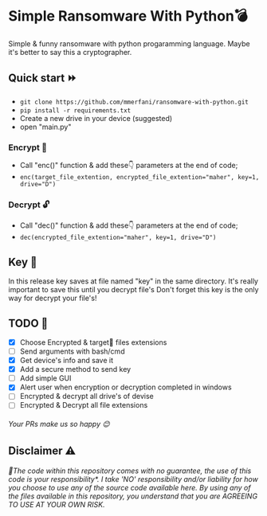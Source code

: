 # Simple Ransomware With Python💣
Simple &amp; funny ransomware with python progaramming language.
Maybe it's better to say this a cryptographer.

## Quick start ⏩
- `git clone https://github.com/mmerfani/ransomware-with-python.git`
- `pip install -r requirements.txt`
- Create a new drive in your device (suggested)
- open "main.py"

### Encrypt 🔐
- Call "enc()" function & add these👇 parameters at the end of code; 
- `enc(target_file_extention, encrypted_file_extention="maher", key=1, drive="D")`

### Decrypt 🔓
- Call "dec()" function & add these👇 parameters at the end of code; 
- `dec(encrypted_file_extention="maher", key=1, drive="D")`

## Key 🔑
In this release key saves at file named "key" in the same directory.
It's really important to save this until you decrypt file's 
Don't forget this key is the only way for decrypt your file's!

## TODO 📝
- [x] Choose Encrypted & target🎯 files extensions
- [ ] Send arguments with bash/cmd
- [x] Get device's info and save it
- [x] Add a secure method to send key
- [ ] Add simple GUI
- [x] Alert user when encryption or decryption completed in windows
- [ ] Encrypted & decrypt all drive's of devise
- [ ] Encrypted & Decrypt all file extensions

###### Your PRs make us so happy 😊

## Disclaimer ⚠️
###### 📌The code within this repository comes with no guarantee, the use of this code is your responsibility*. I take 'NO' responsibility and/or liability for how you choose to use any of the source code available here. By using any of the files available in this repository, you understand that you are AGREEING TO USE AT YOUR OWN RISK.
